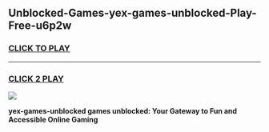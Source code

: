 
## Unblocked-Games-yex-games-unblocked-Play-Free-u6p2w
<h3>
<a href="https://premium76.site?title=yex-games-unblocked&ref=18A">CLICK TO PLAY</a></h3>
<hr>

<h3>
<a href="https://premium76.site?title=yex-games-unblocked&ref=18A">CLICK 2 PLAY</a>
  
</h3>

<a href="https://premium76.site?title=yex-games-unblocked&ref=18A"><img src="https://clearcache.store/games.png"></a>


**yex-games-unblocked games unblocked: Your Gateway to Fun and Accessible Online Gaming**
